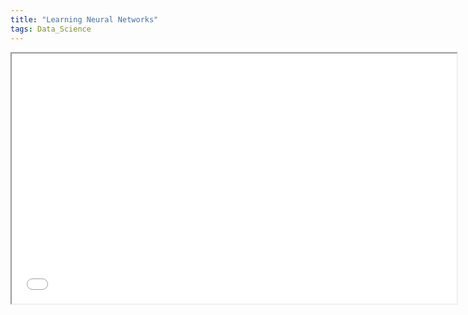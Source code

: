 ```yaml
---
title: "Learning Neural Networks"   
tags: Data_Science
---
```


<div class="pdf-container">
    <iframe src="/assets/docs/05-neural-network.pdf" title="Neural Netowrks" height="400" width="712" allowfullscreen="false">
    </iframe>
</div>
